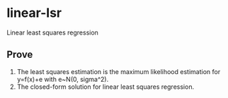 # linear-lsr
Linear least squares regression

## Prove
1. <WHY> The least squares estimation is the maximum likelihood estimation for y=f(x)+e with e~N(0, sigma^2).
2. <HOW> The closed-form solution for linear least squares regression.
